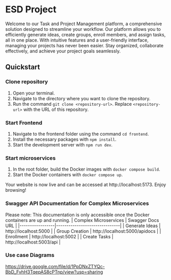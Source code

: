 # ESD Project

Welcome to our Task and Project Management platform, a comprehensive solution designed to streamline your workflow. Our platform allows you to efficiently generate ideas, create groups, enroll members, and assign tasks, all in one place. With intuitive features and a user-friendly interface, managing your projects has never been easier. Stay organized, collaborate effectively, and achieve your project goals seamlessly.

## Quickstart

### Clone repository

1. Open your terminal.
2. Navigate to the directory where you want to clone the repository.
3. Run the command `git clone <repository-url>`. Replace `<repository-url>` with the URL of this repository.

### Start Frontend

1. Navigate to the frontend folder using the command `cd frontend`.
2. Install the necessary packages with `npm install`.
3. Start the development server with `npm run dev`.

### Start microservices

1. In the root folder, build the Docker images with `docker compose build`.
2. Start the Docker containers with `docker compose up`.

Your website is now live and can be accessed at http://localhost:5173. Enjoy browsing!

### Swagger API Documentation for Complex Microservices

Please note: This documentation is only accessible once the Docker containers are up and running.
| Complex Microservices          | Swagger Docs URL                           |
|-----------------|-------------------------------|
| Generate Ideas  | http://localhost:5000         |
| Group Creation  | http://localhost:5000/apidocs |
| Enrollment      | http://localhost:5002         |
| Create Tasks    | http://localhost:5003/api     |

### Use case Diagrams
https://drive.google.com/file/d/1PpDNxZTYQc-BbD_FvhH3TqepAS8cPTnp/view?usp=sharing